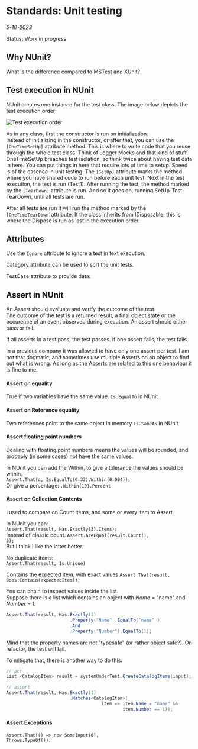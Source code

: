 # Standards: Unit testing
*5-10-2023*

Status: Work in progress

## Why NUnit?

What is the difference compared to MSTest and XUnit?

## Test execution in NUnit

NUnit creates one instance for the test class.
The image below depicts the test execution order:

![Test execution order](/assets/images/nunit/testexecnunit.svg "Test execution order for Nunit")

As in any class, first the constructor is run on initialization.  
Instead of initializing in the constructor, or after that, you can use the <code>[OneTimeSetUp]</code> attribute method. This is where to write code that you reuse through the whole test class. Think of Logger Mocks and that kind of stuff. OneTimeSetUp breaches test isolation, so think twice about having test data in here. You can put things in here that require lots of time to setup. Speed is of the essence in unit testing.
The <code>[SetUp]</code> attribute marks the method where you have shared code to run before each unit test.
Next in the test execution, the test is run (Test1).
After running the test, the method marked by the <code>[TearDown]</code> attribute is run.
And so it goes on, running SetUp-Test-TearDown, until all tests are run.   

After all tests are run it will run the method marked by the <code>[OneTimeTearDown]</code >attribute. If the class inherits from IDisposable, this is where the Dispose is run as last in the execution order. 

## Attributes

Use the <code>Ignore</code> attribute to ignore a test in text execution.

Category attribute can be used to sort the unit tests.

TestCase attribute to provide data.


## Assert in NUnit

An Assert should evaluate and verify the outcome of the test.  
The outcome of the test is a returned result, a final object state or the occurence of an event observed during execution.
An assert should either pass or fail.

If all asserts in a test pass, the test passes.
If one assert fails, the test fails.

In a previous company it was allowed to have only one assert per test. I am not that dogmatic, and sometimes use multiple Asserts on an object to find out what is wrong. As long as the Asserts are related to this one behaviour it is fine to me.

#### Assert on equality

True if two variables have the same value.
<code>Is.EqualTo</code> in NUnit

#### Assert on Reference equality
Two references point to the same object in memory
<code>Is.SameAs</code> in NUnit

#### Assert floating point numbers

Dealing with floating point numbers means the values will be rounded, and probably (in some cases) not have the same values.


In NUnit you can add the Within, to give a tolerance the values should be within.  
<code>Assert.That(a, Is.EqualTo(0.33).Within(0.004));</code>  
Or give a percentage:
<code>.Within(10).Percent</code>

#### Assert on Collection Contents

I used to compare on Count items, and some or every item to Assert.

In NUnit you can:  
<code>Assert.That(result, Has.Exactly(3).Items);</code>  
Instead of classic count.
<code>Assert.AreEqual(result.Count(), 3);</code>  
But I think I like the latter better.

No duplicate items:  
<code>Assert.That(result, Is.Unique)</code>

Contains the expected item, with exact values
<code>Assert.That(result, Does.Contain(expectedItem));</code>

You can chain to inspect values inside the list.  
Suppose there is a list which contains an object with <var>Name</var> = "name" and <var>Number</var> = 1.
```cs
Assert.That(result, Has.Exactly(1)
                        .Property("Name" .EqualTo("name" )
                        .And
                        .Property("Number").EqualTo(1);
```

Mind that the property names are not "typesafe" (or rather object safe?). On refactor, the test will fail.

To mitigate that, there is another way to do this:

```cs
// act
List <CatalogItem> result = systemUnderTest.CreateCatalogItems(input);

// assert
Assert.That(result, Has.Exactly(1)
                        .Matches<CatalogItem>(
                                    item => item.Name = "name" &&
                                            item.Number == 1));
```

#### Assert Exceptions

<code>Assert.That(() => new SomeInput(0), Throws.TypeOf<ArgumentOutOfRangeException>());</code>
